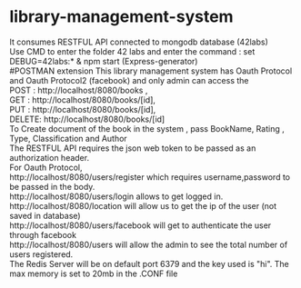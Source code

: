 # library-management-system 
It consumes RESTFUL API connected to mongodb database (42labs)<br/>
Use CMD to enter the folder 42 labs and enter the command : set DEBUG=42labs:* & npm start (Express-generator)<br />
#POSTMAN extension
This library management system has Oauth Protocol and Oauth Protocol2 (facebook) and only admin can access the <br /> POST : http://localhost/8080/books , <br />GET : http://localhost/8080/books/[id], <br />PUT : http://localhost/8080/books/[id], <br />DELETE: http://localhost/8080/books/[id]<br />
To Create document of the book in the system , pass BookName, Rating , Type, Classification and Author<br />
The RESTFUL API requires the json web token to be passed as an authorization header.<br />
For Oauth Protocol,<br />
http://localhost/8080/users/register which requires username,password to be passed in the body.<br />
http://localhost/8080/users/login allows to get logged in.<br />
http://localhost/8080/location will allow us to get the ip of the user (not saved in database)<br />
http://localhost/8080/users/facebook will get to authenticate the user through facebook<br />
http://localhost/8080/users will allow the admin to see the total number of users registered.<br />
The Redis Server will be on default port 6379 and the key used is "hi". The max memory is set to 20mb in the .CONF file

